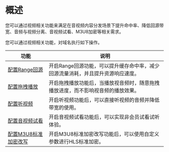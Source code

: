 # 概述

您可以通过视频相关功能来满足在音视频内容分发场景下提升命中率、降低回源带宽、音频与视频分离、音视频试看、M3U8加密等相关需求。

您可以通过视频相关功能，对域名执行如下操作。

|功能|说明|
|--|--|
|[配置Range回源](/cn.zh-CN/域名管理/视频相关/配置Range回源.md)|开启Range回源功能，可以提升缓存命中率，减少回源流量消耗，并且提升资源响应速度。|
|[配置拖拽播放](/cn.zh-CN/域名管理/视频相关/配置拖拽播放.md)|开启拖拽播放功能后，当播放视音频时，随意拖拽播放进度，而不影响视音频的播放效果。|
|[配置听视频](/cn.zh-CN/域名管理/视频相关/配置听视频.md)|开启听视频功能后，可以直接听视频的音频并降低带宽的使用。|
|[配置音视频试看](/cn.zh-CN/域名管理/视频相关/配置音视频试看.md)|开启音视频试看功能后，可以实现非会员试看试听体验。|
|[配置M3U8标准加密改写](/cn.zh-CN/域名管理/视频相关/配置M3U8标准加密改写.md)|开启M3U8标准加密改写功能后，可以使用自定义参数进行HLS标准加密。|

